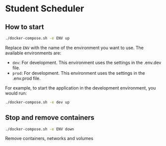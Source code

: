 # Student Scheduler

## How to start
```bash
./docker-compose.sh -e ENV up
```

Replace `ENV` with the name of the environment you want to use. The available environments are:
- `dev`: For development. This environment uses the settings in the .env.dev file.
- `prod`: For development. This environment uses the settings in the .env.prod file.

For example, to start the application in the development environment, you would run:
```bash
./docker-compose.sh -e dev up
```

## Stop and remove containers
```bash
./docker-compose.sh -e ENV down
```
Remove containers, networks and volumes